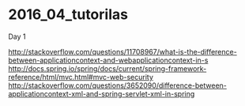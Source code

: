 # 2016_04_tutorilas
Day 1

http://stackoverflow.com/questions/11708967/what-is-the-difference-between-applicationcontext-and-webapplicationcontext-in-s
http://docs.spring.io/spring/docs/current/spring-framework-reference/html/mvc.html#mvc-web-security
http://stackoverflow.com/questions/3652090/difference-between-applicationcontext-xml-and-spring-servlet-xml-in-spring
